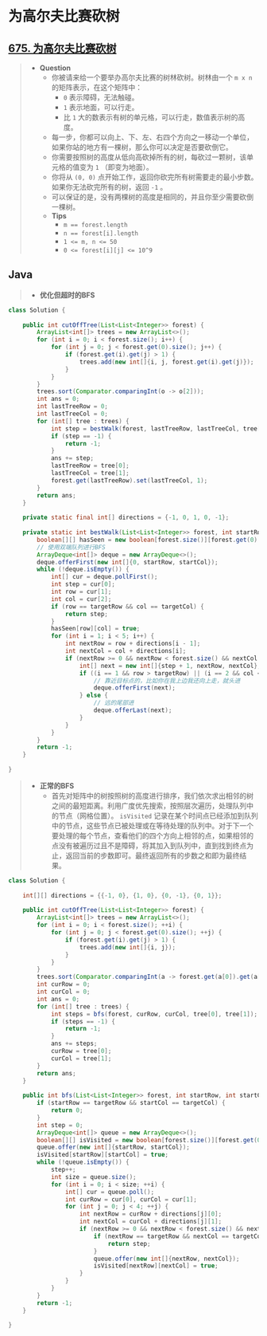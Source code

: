 # 为高尔夫比赛砍树

## [675. 为高尔夫比赛砍树](https://leetcode.cn/problems/cut-off-trees-for-golf-event/)

> - **Question**
>   - 你被请来给一个要举办高尔夫比赛的树林砍树。树林由一个 `m x n` 的矩阵表示，在这个矩阵中：
>     - `0` 表示障碍，无法触碰。
>     - `1` 表示地面，可以行走。
>     - 比 `1` 大的数表示有树的单元格，可以行走，数值表示树的高度。
>   - 每一步，你都可以向上、下、左、右四个方向之一移动一个单位，如果你站的地方有一棵树，那么你可以决定是否要砍倒它。
>   - 你需要按照树的高度从低向高砍掉所有的树，每砍过一颗树，该单元格的值变为 `1` （即变为地面）。
>   - 你将从 `(0, 0)` 点开始工作，返回你砍完所有树需要走的最小步数。如果你无法砍完所有的树，返回 `-1` 。
>   - 可以保证的是，没有两棵树的高度是相同的，并且你至少需要砍倒一棵树。
>   - **Tips**
>     - `m == forest.length`
>     - `n == forest[i].length`
>     - `1 <= m, n <= 50`
>     - `0 <= forest[i][j] <= 10^9`

## Java

> - **优化但超时的BFS**

```java
class Solution {
    
    public int cutOffTree(List<List<Integer>> forest) {
        ArrayList<int[]> trees = new ArrayList<>();
        for (int i = 0; i < forest.size(); i++) {
            for (int j = 0; j < forest.get(0).size(); j++) {
                if (forest.get(i).get(j) > 1) {
                    trees.add(new int[]{i, j, forest.get(i).get(j)});
                }
            }
        }
        trees.sort(Comparator.comparingInt(o -> o[2]));
        int ans = 0;
        int lastTreeRow = 0;
        int lastTreeCol = 0;
        for (int[] tree : trees) {
            int step = bestWalk(forest, lastTreeRow, lastTreeCol, tree[0], tree[1]);
            if (step == -1) {
                return -1;
            }
            ans += step;
            lastTreeRow = tree[0];
            lastTreeCol = tree[1];
            forest.get(lastTreeRow).set(lastTreeCol, 1);
        }
        return ans;
    }
    
    private static final int[] directions = {-1, 0, 1, 0, -1};
    
    private static int bestWalk(List<List<Integer>> forest, int startRow, int startCol, int targetRow, int targetCol) {
        boolean[][] hasSeen = new boolean[forest.size()][forest.get(0).size()];
        // 使用双端队列进行BFS
        ArrayDeque<int[]> deque = new ArrayDeque<>();
        deque.offerFirst(new int[]{0, startRow, startCol});
        while (!deque.isEmpty()) {
            int[] cur = deque.pollFirst();
            int step = cur[0];
            int row = cur[1];
            int col = cur[2];
            if (row == targetRow && col == targetCol) {
                return step;
            }
            hasSeen[row][col] = true;
            for (int i = 1; i < 5; i++) {
                int nextRow = row + directions[i - 1];
                int nextCol = col + directions[i];
                if (nextRow >= 0 && nextRow < forest.size() && nextCol >= 0 && nextCol < forest.get(0).size() && !hasSeen[nextRow][nextCol] && forest.get(nextRow).get(nextCol) > 0) {
                    int[] next = new int[]{step + 1, nextRow, nextCol};
                    if ((i == 1 && row > targetRow) || (i == 2 && col < targetCol) || (i == 3 && row < targetRow) || (i == 4 && col > targetCol)) {
                        // 靠近目标点的，比如你在我上边我还向上走，就头进
                        deque.offerFirst(next);
                    } else {
                        // 远的尾部进
                        deque.offerLast(next);
                    }
                }
            }
        }
        return -1;
    }
    
}
```

> - **正常的BFS**
>   - 首先对矩阵中的树按照树的高度进行排序，我们依次求出相邻的树之间的最短距离。利用广度优先搜索，按照层次遍历，处理队列中的节点（网格位置）。 `isVisited` 记录在某个时间点已经添加到队列中的节点，这些节点已被处理或在等待处理的队列中。对于下一个要处理的每个节点，查看他们的四个方向上相邻的点，如果相邻的点没有被遍历过且不是障碍，将其加入到队列中，直到找到终点为止，返回当前的步数即可。最终返回所有的步数之和即为最终结果。

```java
class Solution {
    
    int[][] directions = {{-1, 0}, {1, 0}, {0, -1}, {0, 1}};
    
    public int cutOffTree(List<List<Integer>> forest) {
        ArrayList<int[]> trees = new ArrayList<>();
        for (int i = 0; i < forest.size(); ++i) {
            for (int j = 0; j < forest.get(0).size(); ++j) {
                if (forest.get(i).get(j) > 1) {
                    trees.add(new int[]{i, j});
                }
            }
        }
        trees.sort(Comparator.comparingInt(a -> forest.get(a[0]).get(a[1])));
        int curRow = 0;
        int curCol = 0;
        int ans = 0;
        for (int[] tree : trees) {
            int steps = bfs(forest, curRow, curCol, tree[0], tree[1]);
            if (steps == -1) {
                return -1;
            }
            ans += steps;
            curRow = tree[0];
            curCol = tree[1];
        }
        return ans;
    }
    
    public int bfs(List<List<Integer>> forest, int startRow, int startCol, int targetRow, int targetCol) {
        if (startRow == targetRow && startCol == targetCol) {
            return 0;
        }
        int step = 0;
        ArrayDeque<int[]> queue = new ArrayDeque<>();
        boolean[][] isVisited = new boolean[forest.size()][forest.get(0).size()];
        queue.offer(new int[]{startRow, startCol});
        isVisited[startRow][startCol] = true;
        while (!queue.isEmpty()) {
            step++;
            int size = queue.size();
            for (int i = 0; i < size; ++i) {
                int[] cur = queue.poll();
                int curRow = cur[0], curCol = cur[1];
                for (int j = 0; j < 4; ++j) {
                    int nextRow = curRow + directions[j][0];
                    int nextCol = curCol + directions[j][1];
                    if (nextRow >= 0 && nextRow < forest.size() && nextCol >= 0 && nextCol < forest.get(0).size() && !isVisited[nextRow][nextCol] && forest.get(nextRow).get(nextCol) > 0) {
                        if (nextRow == targetRow && nextCol == targetCol) {
                            return step;
                        }
                        queue.offer(new int[]{nextRow, nextCol});
                        isVisited[nextRow][nextCol] = true;
                    }
                }
            }
        }
        return -1;
    }
    
}
```
